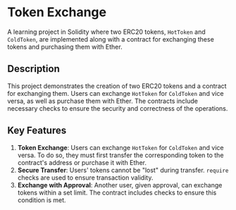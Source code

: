 # Token Exchange

A learning project in Solidity where two ERC20 tokens, `HotToken` and `ColdToken`, are implemented along with a contract for exchanging these tokens and purchasing them with Ether.

## Description

This project demonstrates the creation of two ERC20 tokens and a contract for exchanging them. Users can exchange `HotToken` for `ColdToken` and vice versa, as well as purchase them with Ether. The contracts include necessary checks to ensure the security and correctness of the operations.

## Key Features

1. **Token Exchange**: Users can exchange `HotToken` for `ColdToken` and vice versa. To do so, they must first transfer the corresponding token to the contract's address or purchase it with Ether.
2. **Secure Transfer**: Users' tokens cannot be "lost" during transfer. `require` checks are used to ensure transaction validity.
3. **Exchange with Approval**: Another user, given approval, can exchange tokens within a set limit. The contract includes checks to ensure this condition is met.
